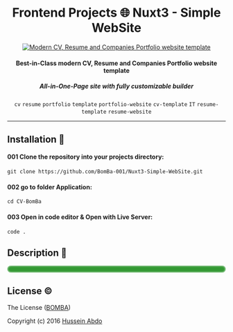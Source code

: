 <h1 align="center">Frontend Projects 🌐 Nuxt3 - Simple WebSite</h1>

<p align="center">
  <a href="#">
    <img src="./Folder.png" max-width="640px" max-height="360px" alt="Modern CV, Resume and Companies Portfolio website template" />
  </a>
</p>

<!-- ![](assets/img/cv-demo-01.gif) -->

<h4 align="center">Best-in-Class modern CV, Resume and Companies Portfolio website template</h4>
<h5 align="center"><strong>All-in-One-Page</strong> site with fully customizable builder</h5>

<p align="center">
  <code>cv</code>
  <code>resume</code>
  <code>portfolio</code>
  <code>template</code>
  <code>portfolio-website</code>
  <code>cv-template</code>
  <code>IT</code>
  <code>resume-template</code>
  <code>resume-website</code>
</p>

<hr />

<!-- # Frontend Projects 🌐              مشاريع الواجهة الامامية -->
<!-- ## Development                      التطوير -->
<!-- ## Projects 📂                      المشاريع -->
  <!-- https://github.com/Armanidrisi/frontend-projects?tab=readme-ov-file -->

## Installation 🚀 <!-- التسبيت -->

<!-- You should have installed at least node version v18.18.2.|Nuxt.js v0 -->

#### 001 Clone the repository into your projects directory:

```
git clone https://github.com/BomBa-001/Nuxt3-Simple-WebSite.git
```

#### 002 go to folder Application:

```
cd CV-BomBa
```

#### 003 Open in code editor & Open with Live Server:

```
code .
```

<!--
#### 004 Install the dependencies within the project directory:
```
npm install
```

#### 005 Run the Server|App:
```
npm dev --o
```

#### 006 Start the development server on:
#### ## * Edite this PORT in file .env the PORT Default :9000
```
http://localhost:9000
``` -->

## Description 📝

<pre style="
  font-size:70%;
  font-weight:700;
  color: #fff;
  background-color: #393;
  padding: 8px;
  border-radius: 8px;
  box-shadow: inset 0px 0px 4px #fff;
  overflow: auto;
" dir="rtl">
</pre>

<!-- ## Author                            الإستخدام -->
<!-- [Hussein Abdo](https://bomba-001.github.io/CV-Hussein/)
<a href="https://bomba-001.github.io/CV-Hussein/" target="_blank">Hussein Abdo</a>
 -->

<!-- ## Usage 💻                         الإستخدام -->
<!-- ## Contributing 🤝                  المساهمة -->

## License ©️ <!-- الرخصة -->

The License ([BOMBA](https://bomba-001.github.io/CV-BomBa-dir/))

Copyright (c) 2016 [Hussein Abdo](https://bomba-001.github.io/CV-Hussein/)
